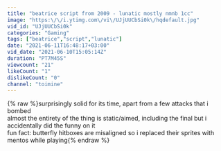 ```yaml
---
title: "beatrice script from 2009 - lunatic mostly nmnb 1cc"
image: "https:\/\/i.ytimg.com\/vi\/UJjUUCbSi0k\/hqdefault.jpg"
vid_id: "UJjUUCbSi0k"
categories: "Gaming"
tags: ["beatrice","script","lunatic"]
date: "2021-06-11T16:48:17+03:00"
vid_date: "2021-06-10T15:05:14Z"
duration: "PT7M45S"
viewcount: "21"
likeCount: "1"
dislikeCount: "0"
channel: "toimine"
---
```

{% raw %}surprisingly solid for its time, apart from a few attacks that i bombed<br />almost the entirety of the thing is static/aimed, including the final but i accidentally did the funny on it<br />fun fact: butterfly hitboxes are misaligned so i replaced their sprites with mentos while playing{% endraw %}
